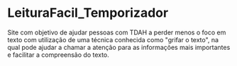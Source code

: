 # LeituraFacil_Temporizador
Site com objetivo de ajudar pessoas com TDAH a perder menos o foco em texto com utilização de uma técnica conhecida como "grifar o texto", na qual pode ajudar a chamar a atenção para as informações mais importantes e facilitar a compreensão do texto.
